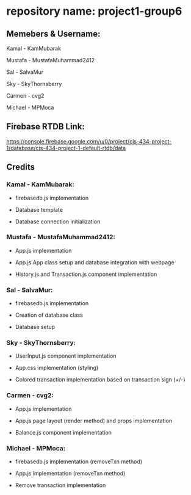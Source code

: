 # repository name: project1-group6

## Memebers & Username:

Kamal - KamMubarak

Mustafa - MustafaMuhammad2412

Sal - SalvaMur

Sky - SkyThornsberry

Carmen - cvg2

Michael - MPMoca

## Firebase RTDB Link: 

https://console.firebase.google.com/u/0/project/cis-434-project-1/database/cis-434-project-1-default-rtdb/data

## Credits

### Kamal - KamMubarak:

+ firebasedb.js implementation

+ Database template

+ Database connection initialization

### Mustafa - MustafaMuhammad2412:

+ App.js implementation

+ App.js App class setup and database integration with webpage

+ History.js and Transaction.js component implementation

### Sal - SalvaMur:

+ firebasedb.js implementation

+ Creation of database class

+ Database setup

### Sky - SkyThornsberry:

+ UserInput.js component implementation

+ App.css implementation (styling)

+ Colored transaction implementation based on transaction sign (+/-)

### Carmen - cvg2:

+ App.js implementation

+ App.js page layout (render method) and props implementation

+ Balance.js component implementation

### Michael - MPMoca:

+ firebasedb.js implementation (removeTxn method)

+ App.js implementation (removeTxn method)

+ Remove transaction implementation
